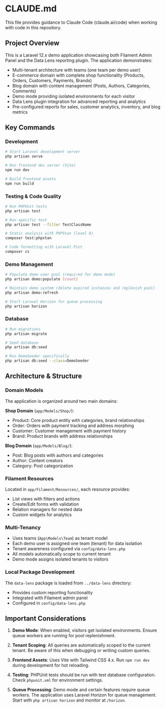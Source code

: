 # CLAUDE.md

This file provides guidance to Claude Code (claude.ai/code) when working with code in this repository.

## Project Overview

This is a Laravel 12.x demo application showcasing both Filament Admin Panel and the Data Lens reporting plugin. The application demonstrates:
- Multi-tenant architecture with teams (one team per demo user)
- E-commerce domain with complete shop functionality (Products, Orders, Customers, Payments, Brands)
- Blog domain with content management (Posts, Authors, Categories, Comments)
- Demo mode providing isolated environments for each visitor
- Data Lens plugin integration for advanced reporting and analytics
- Pre-configured reports for sales, customer analytics, inventory, and blog metrics

## Key Commands

### Development
```bash
# Start Laravel development server
php artisan serve

# Run frontend dev server (Vite)
npm run dev

# Build frontend assets
npm run build
```

### Testing & Code Quality
```bash
# Run PHPUnit tests
php artisan test

# Run specific test
php artisan test --filter TestClassName

# Static analysis with PHPStan (level 8)
composer test:phpstan

# Code formatting with Laravel Pint
composer cs
```

### Demo Management
```bash
# Populate demo user pool (required for demo mode)
php artisan demo:populate [count]

# Maintain demo system (delete expired instances and replenish pool)
php artisan demo:refresh

# Start Laravel Horizon for queue processing
php artisan horizon
```

### Database
```bash
# Run migrations
php artisan migrate

# Seed database
php artisan db:seed

# Run DemoSeeder specifically
php artisan db:seed --class=DemoSeeder
```

## Architecture & Structure

### Domain Models
The application is organized around two main domains:

**Shop Domain** (`app/Models/Shop/`):
- Product: Core product entity with categories, brand relationships
- Order: Orders with payment tracking and address morphing
- Customer: Customer management with payment history
- Brand: Product brands with address relationships

**Blog Domain** (`app/Models/Blog/`):
- Post: Blog posts with authors and categories
- Author: Content creators
- Category: Post categorization

### Filament Resources
Located in `app/Filament/Resources/`, each resource provides:
- List views with filters and actions
- Create/Edit forms with validation
- Relation managers for nested data
- Custom widgets for analytics

### Multi-Tenancy
- Uses teams (`App\Models\Team`) as tenant model
- Each demo user is assigned one team (tenant) for data isolation
- Tenant awareness configured via `config/data-lens.php`
- All models automatically scope to current tenant
- Demo mode assigns isolated tenants to visitors

### Local Package Development
The `data-lens` package is loaded from `../data-lens` directory:
- Provides custom reporting functionality
- Integrated with Filament admin panel
- Configured in `config/data-lens.php`

## Important Considerations

1. **Demo Mode**: When enabled, visitors get isolated environments. Ensure queue workers are running for pool replenishment.

2. **Tenant Scoping**: All queries are automatically scoped to the current tenant. Be aware of this when debugging or writing custom queries.

3. **Frontend Assets**: Uses Vite with Tailwind CSS 4.x. Run `npm run dev` during development for hot reloading.

4. **Testing**: PHPUnit tests should be run with test database configuration. Check `phpunit.xml` for environment settings.

5. **Queue Processing**: Demo mode and certain features require queue workers. The application uses Laravel Horizon for queue management. Start with `php artisan horizon` and monitor at `/horizon`.